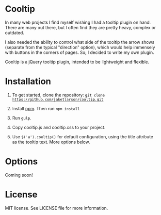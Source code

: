 # Cooltip
In many web projects I find myself wishing I had a tooltip plugin on hand. There are many out there, but I often find they are pretty heavy, complex or outdated.

I also needed the ability to control what side of the tooltip the arrow shows (separate from the typical "direction" option), which would help immensely with buttons in the corners of pages. So, I decided to write my own plugin.

Cooltip is a jQuery tooltip plugin, intended to be lightweight and flexible.

# Installation
1. To get started, clone the repository:
  <code>git clone https://github.com/jaketlarson/cooltip.git</code>

2. Install <a href="https://www.npmjs.com/">npm</a>. Then run
  <code>npm install</code>

3. Run <code>gulp</code>.

4. Copy cooltip.js and cooltip.css to your project.

5. Use <code>$('a').cooltip()</code> for default configuration, using the title attribute as the tooltip text. More options below.

# Options
Coming soon!

# License
MIT license. See LICENSE file for more information.
